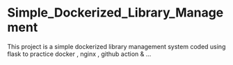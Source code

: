 # Simple_Dockerized_Library_Management
This project is a simple dockerized library management system coded using flask to practice docker , nginx , github action & ...
